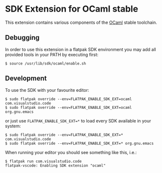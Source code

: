 # SDK Extension for OCaml stable

This extension contains various components of the [OCaml](https://ocaml.org/) stable toolchain.

## Debugging

In order to use this extension in a flatpak SDK environment you may add all provided tools in your PATH by executing first:
```
$ source /usr/lib/sdk/ocaml/enable.sh
```

## Development
To use the SDK with your favourite editor:
```
$ sudo flatpak override --env=FLATPAK_ENABLE_SDK_EXT=ocaml com.visualstudio.code
$ sudo flatpak override --env=FLATPAK_ENABLE_SDK_EXT=ocaml org.gnu.emacs
```

or just use `FLATPAK_ENABLE_SDK_EXT=*` to load every SDK available in your system:
```
$ sudo flatpak override --env=FLATPAK_ENABLE_SDK_EXT=* com.visualstudio.code
$ sudo flatpak override --env=FLATPAK_ENABLE_SDK_EXT=* org.gnu.emacs
```

When running your editor you should see something like this, i.e.:
```
$ flatpak run com.visualstudio.code
flatpak-vscode: Enabling SDK extension "ocaml"
```
